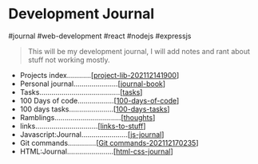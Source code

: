 # Development Journal

#journal #web-development #react #nodejs #expressjs

> This will be my development journal, I will add notes 
and rant about stuff not working mostly.


- Projects index............[[project-lib-202112141900]]
- Personal journal......................[[journal-book]]  
- Tasks........................................[[tasks]]  
- 100 Days of code..................[[100-days-of-code]]  
- 100 days tasks......................[[100-days-tasks]]  
- Ramblings.................................[[thoughts]]  
- links...............................[[links-to-stuff]]  
- Javascript:Journal.......................[[js-journal]]
- Git commands..............[[Git commands-202112170235]] 
- HTML:Journal.......................[[html-css-journal]]


[//begin]: # "Autogenerated link references for markdown compatibility"
[project-lib-202112141900]: projects/project-lib-202112141900 "project-lib 202112141901"
[journal-book]: ../journal/journal-book "Journal Book"
[tasks]: tasks "Tasks"
[100-days-of-code]: 100-days-of-code "100 Days of Code"
[100-days-tasks]: 100-days-tasks "100 days of code Tasks"
[thoughts]: thoughts "Thoughts and ramblings"
[links-to-stuff]: links-to-stuff "links-to-stuff"
[js-journal]: javascript/js-journal "js-journal"
[Git commands-202112170235]: <reference/Git commands-202112170235> "Git commands"
[html-css-journal]: HTML&CSS/html-css-journal "HTML And CSS Journal"
[//end]: # "Autogenerated link references"